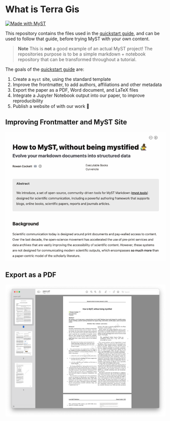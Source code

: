 # What is Terra Gis

[![Made with MyST](https://img.shields.io/badge/made%20with-myst-orange)](https://myst.tools)

This repository contains the files used in the [quickstart guide](https://mystmd.org/guide/quickstart), and can be used to follow that guide, before trying MyST with your own content.

> **Note** This is **not** a good example of an actual MyST project! The repositories purpose is to be a simple markdown + notebook repository that can be transformed throughout a tutorial.

The goals of the [quickstart guide](https://myst.tools/docs/mystjs/quickstart) are:

1. Create a `myst` site, using the standard template
2. Improve the frontmatter, to add authors, affiliations and other metadata
3. Export the paper as a PDF, Word document, and LaTeX files
4. Integrate a Jupyter Notebook output into our paper, to improve reproducibility
5. Publish a website of with our work 🚀

## Improving Frontmatter and MyST Site

![](./images/frontmatter-after.png)

## Export as a PDF

![](./images/export-pdf.png)
